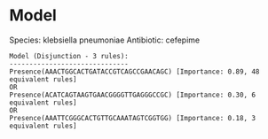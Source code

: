 
# Model

Species: klebsiella pneumoniae
Antibiotic: cefepime

```
Model (Disjunction - 3 rules):
------------------------------
Presence(AAACTGGCACTGATACCGTCAGCCGAACAGC) [Importance: 0.89, 48 equivalent rules]
OR
Presence(ACATCAGTAAGTGAACGGGGTTGAGGGCCGC) [Importance: 0.30, 6 equivalent rules]
OR
Presence(AAATTCGGGCACTGTTGCAAATAGTCGGTGG) [Importance: 0.18, 3 equivalent rules]

```

